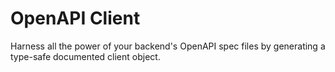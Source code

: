 # OpenAPI Client

Harness all the power of your backend's OpenAPI spec files by generating a type-safe documented client object.
